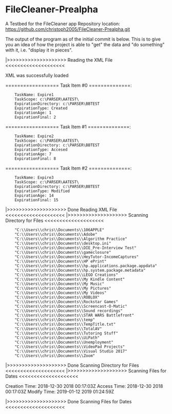 # FileCleaner-Prealpha
A Testbed for the FileCleaner app
Repository location: https://github.com/christoph2005/FileCleaner-Prealpha.git


The output of the program as of the initial commit is below.
This is to give you an idea of how the project is able to "get" the data and "do something" with it, i.e. "display it in pieces".

|>>>>>>>>>>>>>>>>>>>> Reading the XML File <<<<<<<<<<<<<<<<<<<<

XML was successfully loaded


================== Task Item #0 ==============:

        TaskName: Expire1
        TaskScope: c:\PARSER\AATEST\
        ExpirationDirectory: c:\PARSER\BBTEST
        ExpirationType: Created
        ExpirationAge: 1
        ExpirationFinal: 2


================== Task Item #1 ==============:

        TaskName: Expire2
        TaskScope: c:\PARSER\AATEST\
        ExpirationDirectory: c:\PARSER\BBTEST
        ExpirationType: Accesed
        ExpirationAge: 7
        ExpirationFinal: 8


================== Task Item #2 ==============:

        TaskName: Expire3
        TaskScope: c:\PARSER\AATEST\
        ExpirationDirectory: c:\PARSER\BBTEST
        ExpirationType: Modified
        ExpirationAge: 14
        ExpirationFinal: 15

|>>>>>>>>>>>>>>>>>>>> Done Reading XML File <<<<<<<<<<<<<<<<<<<<
|>>>>>>>>>>>>>>>>>>>> Scanning Directory for Files <<<<<<<<<<<<<<<<<<<<

        "C:\\Users\\chris\\Documents\\106APPLE"
        "C:\\Users\\chris\\Documents\\Adobe"
        "C:\\Users\\chris\\Documents\\Algorithm Practice"
        "C:\\Users\\chris\\Documents\\desktop.ini"
        "C:\\Users\\chris\\Documents\\DIE_Pre-Interview Test"
        "C:\\Users\\chris\\Documents\\gameclosure"
        "C:\\Users\\chris\\Documents\\HeyTutor-IncomeCaptures"
        "C:\\Users\\chris\\Documents\\HP ePrint"
        "C:\\Users\\chris\\Documents\\hp.applications.package.appdata"
        "C:\\Users\\chris\\Documents\\hp.system.package.metadata"
        "C:\\Users\\chris\\Documents\\LEGO Creations"
        "C:\\Users\\chris\\Documents\\My Kindle Content"
        "C:\\Users\\chris\\Documents\\My Music"
        "C:\\Users\\chris\\Documents\\My Pictures"
        "C:\\Users\\chris\\Documents\\My Videos"
        "C:\\Users\\chris\\Documents\\ROBLOX"
        "C:\\Users\\chris\\Documents\\Rockstar Games"
        "C:\\Users\\chris\\Documents\\Screencast-O-Matic"
        "C:\\Users\\chris\\Documents\\Sound recordings"
        "C:\\Users\\chris\\Documents\\STAR WARS Battlefront"
        "C:\\Users\\chris\\Documents\\temp"
        "C:\\Users\\chris\\Documents\\TempTitle.txt"
        "C:\\Users\\chris\\Documents\\TotalAV"
        "C:\\Users\\chris\\Documents\\Tutoring Stuff"
        "C:\\Users\\chris\\Documents\\UiPath"
        "C:\\Users\\chris\\Documents\\Unemployment"
        "C:\\Users\\chris\\Documents\\VideoPad Projects"
        "C:\\Users\\chris\\Documents\\Visual Studio 2017"
        "C:\\Users\\chris\\Documents\\Zoom"

|>>>>>>>>>>>>>>>>>>>> Done Scanning Directory for Files <<<<<<<<<<<<<<<<<<<<
|>>>>>>>>>>>>>>>>>>>> Scanning Files for Dates <<<<<<<<<<<<<<<<<<<<

Creation Time: 2018-12-30 2018 00:17:03Z
Access Time: 2018-12-30 2018 00:17:03Z
Modify Time: 2019-01-12 2019 01:24:59Z

|>>>>>>>>>>>>>>>>>>>> Done Scanning Files for Dates <<<<<<<<<<<<<<<<<<<<

